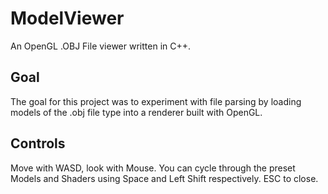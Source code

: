 # ModelViewer
An OpenGL .OBJ File viewer written in C++.

## Goal
The goal for this project was to experiment with file parsing by loading models of the .obj file type into a renderer built with OpenGL.

## Controls
Move with WASD, look with Mouse. You can cycle through the preset Models and Shaders using Space and Left Shift respectively. ESC to close.
